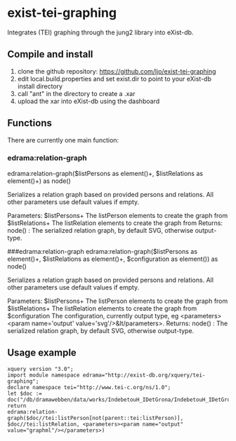 exist-tei-graphing
===========================

Integrates (TEI) graphing through the jung2 library into eXist-db.

## Compile and install

1. clone the github repository: https://github.com/ljo/exist-tei-graphing
2. edit local.build.properties and set exist.dir to point to your eXist-db install directory
3. call "ant" in the directory to create a .xar
4. upload the xar into eXist-db using the dashboard

## Functions
There are currently one main function:

### edrama:relation-graph
edrama:relation-graph($listPersons as element()+, $listRelations as element()+) 
as node()

Serializes a relation graph based on provided persons and relations. All other parameters use default values if empty.

Parameters:
    $listPersons+ 	The listPerson elements to create the graph from
    $listRelations+ 	The listRelation elements to create the graph from
Returns:
    node() : The serialized relation graph, by default SVG, otherwise output-type.

###edrama:relation-graph
edrama:relation-graph($listPersons as element()+, $listRelations as element()+, 
$configuration as element()) as node()

Serializes a relation graph based on provided persons and relations. All other parameters use default values if empty.

Parameters:
    $listPersons+ 	The listPerson elements to create the graph from
    $listRelations+ 	The listRelation elements to create the graph from
    $configuration 	The configuration, currently output type, eg &lt;parameters&gt;&lt;param name='output' value='svg'/&gt;&lt/parameters&gt;.
Returns:
    node() : The serialized relation graph, by default SVG, otherwise output-type.



## Usage example

```xquery
xquery version "3.0";
import module namespace edrama="http://exist-db.org/xquery/tei-graphing";
declare namespace tei="http://www.tei-c.org/ns/1.0";
let $doc := doc("/db/dramawebben/data/works/IndebetouH_IDetGrona/IndebetouH_IDetGrona.xml")
return
edrama:relation-graph($doc//tei:listPerson[not(parent::tei:listPerson)], $doc//tei:listRelation, <parameters><param name="output" value="graphml"/></parameters>)
```
